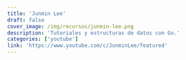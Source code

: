 ```yaml
---
title: 'Junmin Lee'
draft: false
cover_image: /img/recursos/junmin-lee.png
description: 'Tutoriales y estructuras de datos con Go.'
categories: ['youtube']
link: 'https://www.youtube.com/c/JunminLee/featured'
---
```


